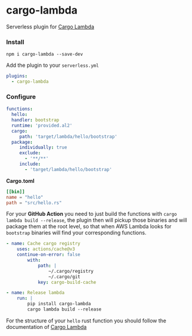 # cargo-lambda
Serverless plugin for [Cargo Lambda](https://www.cargo-lambda.info/)


### Install

```shell
npm i cargo-lambda --save-dev
```

Add the plugin to your `serverless.yml`

```yaml
plugins:
  - cargo-lambda
```

### Configure

```yaml
functions:
  hello:
  handler: bootstrap
  runtime: 'provided.al2'
  cargo:
     path: 'target/lambda/hello/bootstrap'
  package:
     individually: true
     exclude:
       - '**/**'
     include:
       - 'target/lambda/hello/bootstrap'
```

**Cargo.toml**

```toml
[[bin]]
name = "hello"
path = "src/hello.rs"
```

For your **GitHub Action** you need to just build the functions with `cargo lambda build --release`,
the plugin then will pickup those binaries and will package them at the root level, so that
when AWS Lambda looks for `bootstrap` binaries will find your corresponding functions.

```yaml
- name: Cache cargo registry
	uses: actions/cache@v3
	continue-on-error: false
		with:
			path: |
				~/.cargo/registry
				~/.cargo/git
			key: cargo-build-cache

- name: Release lambda
	run: |
		pip install cargo-lambda
		cargo lambda build --release
```

For the structure of your `hello` rust function you should follow the documentation of
[ Cargo Lambda ](https://www.cargo-lambda.info/)
